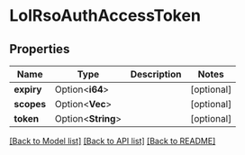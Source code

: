 # LolRsoAuthAccessToken

## Properties

Name | Type | Description | Notes
------------ | ------------- | ------------- | -------------
**expiry** | Option<**i64**> |  | [optional]
**scopes** | Option<**Vec<String>**> |  | [optional]
**token** | Option<**String**> |  | [optional]

[[Back to Model list]](../README.md#documentation-for-models) [[Back to API list]](../README.md#documentation-for-api-endpoints) [[Back to README]](../README.md)


